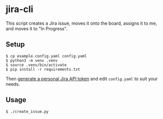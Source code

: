 # jira-cli

This script creates a Jira issue, moves it onto the board, assigns it to me, and moves it to "In Progress".

## Setup
```
$ cp example.config.yaml config.yaml
$ python3 -m venv .venv
$ source .venv/bin/activate
$ pip install -r requirements.txt
```
Then [generate a personal Jira API token](https://id.atlassian.com/manage-profile/security/api-tokens) and edit `config.yaml` to suit your needs.

## Usage
```
$ ./create_issue.py
```
